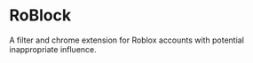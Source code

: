 # RoBlock
A filter and chrome extension for Roblox accounts with potential inappropriate influence.
